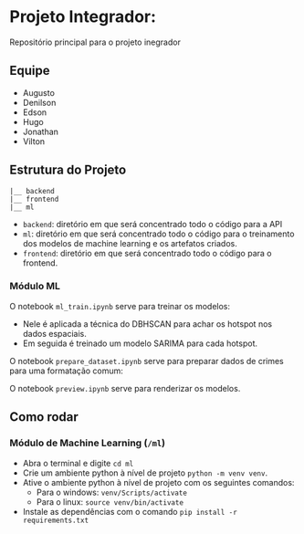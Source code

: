 # Projeto Integrador: 

Repositório principal para o projeto inegrador

## Equipe

- Augusto
- Denilson
- Edson
- Hugo
- Jonathan
- Vilton

## Estrutura do Projeto
```
|__ backend
|__ frontend
|__ ml
```

- `backend`: diretório em que será concentrado todo o código para a API
- `ml`: diretório em que será concentrado todo o código para o treinamento dos modelos de machine learning e os artefatos criados.
- `frontend`: diretório em que será concentrado todo o código para o frontend.

### Módulo ML

O notebook `ml_train.ipynb` serve para treinar os modelos:
- Nele é aplicada a técnica do DBHSCAN para achar os hotspot nos dados espaciais.
- Em seguida é treinado um modelo SARIMA para cada hotspot.

O notebook `prepare_dataset.ipynb` serve para preparar dados de crimes para uma formatação comum:

O notebook `preview.ipynb` serve para renderizar os modelos.

## Como rodar

### Módulo de Machine Learning (`/ml`)

- Abra o terminal e digite `cd ml`
- Crie um ambiente python à nível de projeto `python -m venv venv`.
- Ative o ambiente python à nível de projeto com os seguintes comandos:
    - Para o windows: `venv/Scripts/activate`
    - Para o linux: `source venv/bin/activate`
- Instale as dependências com o comando `pip install -r requirements.txt`

